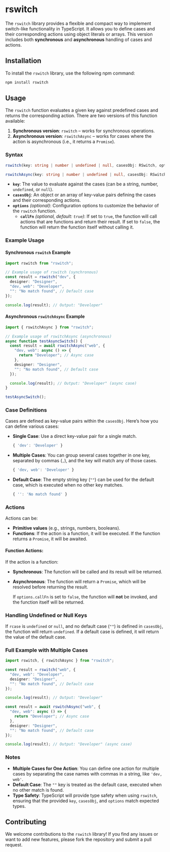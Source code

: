 # rswitch

The `rswitch` library provides a flexible and compact way to implement switch-like functionality in TypeScript. It allows you to define cases and their corresponding actions using object literals or arrays. This version includes both **synchronous** and **asynchronous** handling of cases and actions.

## Installation

To install the `rswitch` library, use the following npm command:

```bash
npm install rswitch
```

## Usage

The `rswitch` function evaluates a given key against predefined cases and returns the corresponding action. There are two versions of this function available:

1. **Synchronous version**: `rswitch` – works for synchronous operations.
2. **Asynchronous version**: `rswitchAsync` – works for cases where the action is asynchronous (i.e., it returns a `Promise`).

### Syntax

```typescript
rswitch(key: string | number | undefined | null, casesObj: RSwitch, options?: Options): T | undefined;

rswitchAsync(key: string | number | undefined | null, casesObj: RSwitch, options?: Options): Promise<T | undefined>;
```

- **`key`**: The value to evaluate against the cases (can be a string, number, `undefined`, or `null`).
- **`casesObj`**: An object or an array of key-value pairs defining the cases and their corresponding actions.
- **`options`** _(optional)_: Configuration options to customize the behavior of the `rswitch` function.
  - **`callFn`** _(optional, default: `true`)_: If set to `true`, the function will call actions that are functions and return their result. If set to `false`, the function will return the function itself without calling it.

### Example Usage

#### Synchronous `rswitch` Example

```typescript
import rswitch from "rswitch";

// Example usage of rswitch (synchronous)
const result = rswitch("dev", {
  designer: "Designer",
  "dev, web": "Developer",
  "": "No match found", // Default case
});

console.log(result); // Output: "Developer"
```

#### Asynchronous `rswitchAsync` Example

```typescript
import { rswitchAsync } from "rswitch";

// Example usage of rswitchAsync (asynchronous)
async function testAsyncSwitch() {
  const result = await rswitchAsync("web", {
    "dev, web": async () => {
      return "Developer"; // Async case
    },
    designer: "Designer",
    "": "No match found", // Default case
  });

  console.log(result); // Output: "Developer" (async case)
}

testAsyncSwitch();
```

### Case Definitions

Cases are defined as key-value pairs within the `casesObj`. Here’s how you can define various cases:

- **Single Case**: Use a direct key-value pair for a single match.

  ```typescript
  { 'dev': 'Developer' }
  ```

- **Multiple Cases**: You can group several cases together in one key, separated by commas (`,`), and the key will match any of those cases.

  ```typescript
  { 'dev, web': 'Developer' }
  ```

- **Default Case**: The empty string key (`""`) can be used for the default case, which is executed when no other key matches.
  ```typescript
  { '': 'No match found' }
  ```

### Actions

Actions can be:

- **Primitive values** (e.g., strings, numbers, booleans).
- **Functions**: If the action is a function, it will be executed. If the function returns a `Promise`, it will be awaited.

#### Function Actions:

If the action is a function:

- **Synchronous**: The function will be called and its result will be returned.
- **Asynchronous**: The function will return a `Promise`, which will be resolved before returning the result.

  If `options.callFn` is set to `false`, the function will **not** be invoked, and the function itself will be returned.

### Handling Undefined or Null Keys

If `rcase` is `undefined` or `null`, and no default case (`""`) is defined in `casesObj`, the function will return `undefined`. If a default case is defined, it will return the value of the default case.

### Full Example with Multiple Cases

```typescript
import rswitch, { rswitchAsync } from "rswitch";

const result = rswitch("web", {
  "dev, web": "Developer",
  designer: "Designer",
  "": "No match found", // Default case
});

console.log(result); // Output: "Developer"

const result = await rswitchAsync("web", {
  "dev, web": async () => {
    return "Developer"; // Async case
  },
  designer: "Designer",
  "": "No match found", // Default case
});

console.log(result); // Output: "Developer" (async case)
```

### Notes

- **Multiple Cases for One Action**: You can define one action for multiple cases by separating the case names with commas in a string, like `'dev, web'`.
- **Default Case**: The `""` key is treated as the default case, executed when no other match is found.
- **Type Safety**: TypeScript will provide type safety when using `rswitch`, ensuring that the provided `key`, `casesObj`, and `options` match expected types.

## Contributing

We welcome contributions to the `rswitch` library! If you find any issues or want to add new features, please fork the repository and submit a pull request.
